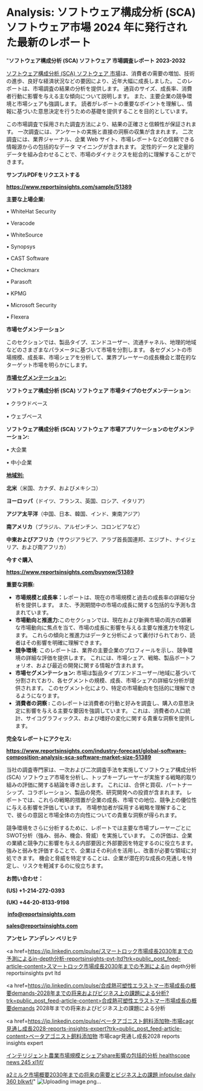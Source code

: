 # Analysis: ソフトウェア構成分析 (SCA) ソフトウェア市場 2024 年に発行された最新のレポート

"<strong>ソフトウェア構成分析 (SCA) ソフトウェア 市場調査レポート 2023-2032</strong>

<a href=https://www.reportsinsights.com/sample/51389>ソフトウェア構成分析 (SCA) ソフトウェア 市場</a>は、消費者の需要の増加、技術の進歩、良好な経済状況などの要因により、近年大幅に成長しました。 このレポートは、市場調査の結果の分析を提供します。 通貨のサイズ、成長率、消費者行動に影響を与える主な傾向について説明します。 また、主要企業の競争環境と市場シェアも強調します。 読者がレポートの重要なポイントを理解し、情報に基づいた意思決定を行うための基礎を提供することを目的としています。

この市場調査で採用された調査方法により、結果の正確さと信頼性が保証されます。 一次調査には、アンケートの実施と直接の洞察の収集が含まれます。 二次調査には、業界ジャーナル、企業 Web サイト、市場レポートなどの信頼できる情報源からの包括的なデータ マイニングが含まれます。 定性的データと定量的データを組み合わせることで、市場のダイナミクスを総合的に理解することができます。

<strong><b>サンプルPDFをリクエストする</b></strong>

<a href=https://www.reportsinsights.com/sample/51389><strong><u>https://www.reportsinsights.com/sample/51389</u></strong></a>

<strong>主要な上場企業:</strong>

• WhiteHat Security

• Veracode

• WhiteSource

• Synopsys

• CAST Software

• Checkmarx

• Parasoft

• KPMG

• Microsoft Security

• Flexera

<strong>市場セグメンテーション</strong>

このセクションでは、製品タイプ、エンドユーザー、流通チャネル、地理的地域などのさまざまなパラメータに基づいて市場を分割します。 各セグメントの市場規模、成長率、市場シェアを分析して、業界プレーヤーの成長機会と潜在的なターゲット市場を明らかにします。

<strong><u>市場セグメンテーション</u></strong><strong><u>:</u></strong>

<strong>ソフトウェア構成分析 (SCA) ソフトウェア 市場タイプのセグメンテーション:</strong>

• クラウドベース

• ウェブベース

<strong>ソフトウェア構成分析 (SCA) ソフトウェア 市場アプリケーションのセグメンテーション:</strong>

• 大企業

• 中小企業

<strong><u>地域別</u></strong><strong><u>:</u></strong>

<strong>北米</strong>（米国、カナダ、およびメキシコ）

<strong>ヨーロッパ</strong>（ドイツ、フランス、英国、ロシア、イタリア）

<strong>アジア太平洋</strong>（中国、日本、韓国、インド、東南アジア）

<strong>南アメリカ</strong>（ブラジル、アルゼンチン、コロンビアなど）

<strong>中東およびアフリカ</strong>（サウジアラビア、アラブ首長国連邦、エジプト、ナイジェリア、および南アフリカ）

<strong>今すぐ購入</strong>

<a href=https://www.reportsinsights.com/buynow/51389><strong><u>https://www.reportsinsights.com/buynow/51389</u></strong></a>

<strong>重要な洞察:</strong>
<ul>
  <li><strong>市場規模と成長率：</strong>レポートは、現在の市場規模と過去の成長率の詳細な分析を提供します。 また、予測期間中の市場の成長に関する包括的な予測も含まれています。</li>
  <li><strong>市場動向と推進力:</strong>このセクションでは、現在および新興市場の両方の顕著な市場動向に焦点を当て、市場の成長に影響を与える主要な推進力を特定します。 これらの傾向と推進力はデータと分析によって裏付けられており、読者はその影響を明確に理解できます。</li>
  <li><strong>競争環境</strong>: このレポートは、業界の主要企業のプロフィールを示し、競争環境の詳細な評価を提供します。 これには、市場シェア、戦略、製品ポートフォリオ、および最近の開発に関する情報が含まれます。</li>
  <li><strong>市場セグメンテーション: </strong>市場は製品タイプ/エンドユーザー/地域に基づいて分割されており、各セグメントの規模、成長、市場シェアの詳細な分析が提供されます。 このセグメント化により、特定の市場動向を包括的に理解できるようになります。</li>
  <li><strong>消費者の洞察 : </strong>このレポートは消費者の行動と好みを調査し、購入の意思決定に影響を与える主要な要因を強調しています。 これは、消費者の人口統計、サイコグラフィックス、および嗜好の変化に関する貴重な洞察を提供します。</li>
</ul>
<strong>完全なレポートにアクセス:</strong>

<a href=https://www.reportsinsights.com/industry-forecast/global-software-composition-analysis-sca-software-market-size-51389><strong><u><b>https://www.reportsinsights.com/industry-forecast/global-software-composition-analysis-sca-software-market-size-51389</b></u></strong></a>

当社の調査専門家は、一次および二次調査手法を実施してソフトウェア構成分析 (SCA) ソフトウェア市場を分析し、トップキープレーヤーが実施する戦略的取り組みの評価に関する結論を導き出します。 これには、合併と買収、パートナーシップ、コラボレーション、製品の発売、研究開発への投資が含まれます。 レポートでは、これらの戦略的措置が企業の成長、市場での地位、競争上の優位性に与える影響を評価しています。 市場参加者が採用する戦略を理解することで、彼らの意図と市場全体の方向性についての貴重な洞察が得られます。

競争環境をさらに分析するために、レポートでは主要な市場プレーヤーごとにSWOT分析（強み、弱み、機会、脅威）を実施しています。 この評価は、企業の業績と競争力に影響を与える内部要因と外部要因を特定するのに役立ちます。 強みと弱みを評価することで、企業はその利点を活用し、改善が必要な領域に対処できます。 機会と脅威を特定することは、企業が潜在的な成長の見通しを特定し、リスクを軽減するのに役立ちます。

<strong>お問い合わせ：</strong>

<strong>(US) +1-214-272-0393</strong>

<strong>(UK) +44-20-8133-9198</strong>

<strong> </strong><a href=info@reportsinsights.com><strong><u>info@reportsinsights.com</u></strong></a>

<a href=sales@reportsinsights.com><strong><u>sales@reportsinsights.com</u></strong></a>

<strong>アンセレ アンデレン ベリヒテ</strong>

<a href=https://jp.linkedin.com/pulse/スマートロック市場成長2030年までの予測によるin-depth分析-reportsinsights-pvt-ltd?trk=public_post_feed-article-content>スマートロック市場成長2030年までの予測によるin depth分析 reportsinsights pvt ltd</a>

<a href=https://jp.linkedin.com/pulse/合成熱可塑性エラストマー市場成長の概要demands-2028年までの将来およびビジネス上の課題による分析?trk=public_post_feed-article-content>合成熱可塑性エラストマー市場成長の概要demands 2028年までの将来およびビジネス上の課題による分析</a>

<a href=https://jp.linkedin.com/pulse/ベータアゴニスト飼料添加物-市場cagr見通し成長2028-reports-insights-expert?trk=public_post_feed-article-content>ベータアゴニスト飼料添加物 市場cagr見通し成長2028 reports insights expert</a>

<a href=https://www.linkedin.com/pulse/インテリジェント農業市場規模とシェアshare影響の包括的分析-healthscope-news-245-xl1jf/>インテリジェント農業市場規模とシェアshare影響の包括的分析 healthscope news 245 xl1jf/</a>

<a href=https://www.linkedin.com/pulse/a2ミルク市場概要2030年までの将来の需要とビジネス上の課題-infopulse-daily-360-blkwf/>a2ミルク市場概要2030年までの将来の需要とビジネス上の課題 infopulse daily 360 blkwf/</a>"
![Uploading image.png…]()
